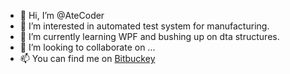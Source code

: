 - 👋 Hi, I’m @AteCoder
- 👀 I’m interested in automated test system for manufacturing.
- 🌱 I’m currently learning WPF and bushing up on dta structures.
- 💞️ I’m looking to collaborate on ...
- 📫 You can find me on [Bitbuckey](https://bitbucket.org/davidhary/)



<!---
AteCoder/AteCoder is a ✨ special ✨ repository because its `README.md` (this file) appears on your GitHub profile.
You can click the Preview link to take a look at your changes.
--->
